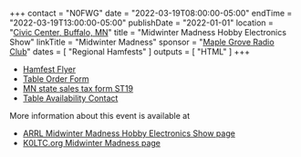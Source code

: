 +++
contact = "N0FWG"
date = "2022-03-19T08:00:00-05:00"
endTime = "2022-03-19T13:00:00-05:00"
publishDate = "2022-01-01"
location = "[Civic Center, Buffalo, MN](https://goo.gl/maps/GLUHMTQW1ftjLPsH9)"
title = "Midwinter Madness Hobby Electronics Show"
linkTitle = "Midwinter Madness"
sponsor = "[Maple Grove Radio Club](http://k0ltc.org)"
dates = [ "Regional Hamfests" ]
outputs = [ "HTML" ]
+++
* [Hamfest Flyer](https://k0ltc.org/wp-content/uploads/2020/02/Mailer-20.pdf)
* [Table Order Form](https://k0ltc.org/wp-content/uploads/2021/12/TableForm2022.pdf)
* [MN state sales tax form ST19](https://www.revenue.state.mn.us/sites/default/files/2011-11/st19.pdf)
* [Table Availability Contact](mailto:swap@k0ltc.org)

More information about this event is available at
* [ARRL Midwinter Madness Hobby Electronics Show page](http://www.arrl.org/hamfests/midwinter-madness-hobby-electronics-show-8)
* [K0LTC.org Midwinter Madness page](https://k0ltc.org/midwinter-madness/)
